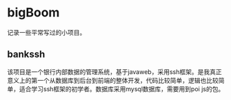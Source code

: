 # bigBoom
记录一些平常写过的小项目。
## bankssh 
该项目是一个银行内部数据的管理系统，基于javaweb，采用ssh框架。是我真正意义上的第一个从数据库到后台到前端的整体开发，代码比较简单，逻辑也比较简单，适合学习ssh框架的初学者。数据库采用mysql数据库，需要用到poi js的包。
